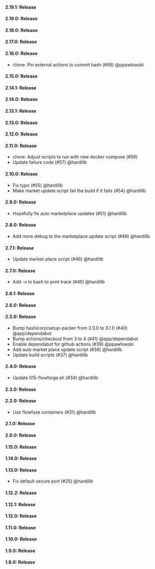 #### 2.19.1: Release


#### 2.19.0: Release


#### 2.18.0: Release


#### 2.17.0: Release


#### 2.16.0: Release

 - chore: Pin external actions to commit hash (#66) @ppawlowski

#### 2.15.0: Release


#### 2.14.1: Release


#### 2.14.0: Release


#### 2.13.1: Release


#### 2.13.0: Release


#### 2.12.0: Release


#### 2.11.0: Release

 - chore: Adjust scripts to run with new docker compose (#58)
 - Update failure code (#57) @hardillb

#### 2.10.0: Release

 - Fix typo (#55) @hardillb
 - Make market update script fail the build if it fails (#54) @hardillb

#### 2.9.0: Release

 - Hopefully fix auto marketplace updates (#51) @hardillb

#### 2.8.0: Release

 - Add more debug to the marketplace update script (#49) @hardillb

#### 2.7.1: Release
 
 - Update market-place script (#46) @hardillb
 
#### 2.7.0: Release

 - Add -x to bash to print trace (#45) @hardillb

#### 2.6.1: Release


#### 2.6.0: Release


#### 2.5.0: Release

 - Bump hashicorp/setup-packer from 2.0.0 to 3.1.0 (#40) @app/dependabot
 - Bump actions/checkout from 3 to 4 (#41) @app/dependabot
 - Enable dependabot for github actions (#39) @ppawlowski
 - Add auto market place update script (#38) @hardillb
 - Update build scripts (#37) @hardillb

#### 2.4.0: Release

 - Update 015-flowforge.sh (#34) @hardillb

#### 2.3.0: Release


#### 2.2.0: Release

 - Use flowfuse containers (#31) @hardillb

#### 2.1.0: Release


#### 2.0.0: Release


#### 1.15.0: Release


#### 1.14.0: Release


#### 1.13.0: Release

 - Fix default secure port (#25) @hardillb

#### 1.12.2: Release


#### 1.12.1: Release


#### 1.12.0: Release


#### 1.11.0: Release


#### 1.10.0: Release


#### 1.9.0: Release


#### 1.8.0: Release


